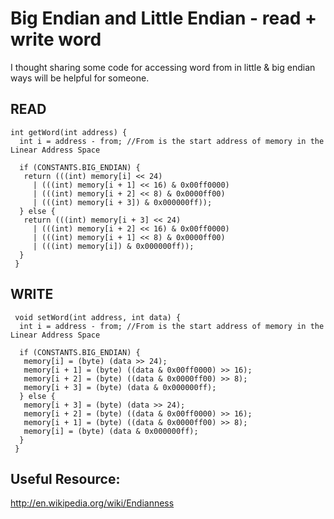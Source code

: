 Big Endian and Little Endian - read + write word
================================================
I thought sharing some code for accessing word from in little & big endian ways will be helpful for someone.


## READ

    int getWord(int address) {
      int i = address - from; //From is the start address of memory in the Linear Address Space

      if (CONSTANTS.BIG_ENDIAN) {
       return (((int) memory[i] << 24)
         | (((int) memory[i + 1] << 16) & 0x00ff0000)
         | (((int) memory[i + 2] << 8) & 0x0000ff00)
         | (((int) memory[i + 3]) & 0x000000ff));
      } else {
       return (((int) memory[i + 3] << 24)
         | (((int) memory[i + 2] << 16) & 0x00ff0000)
         | (((int) memory[i + 1] << 8) & 0x0000ff00)
         | (((int) memory[i]) & 0x000000ff));
      }
     }

## WRITE

     void setWord(int address, int data) {
      int i = address - from; //From is the start address of memory in the Linear Address Space

      if (CONSTANTS.BIG_ENDIAN) {
       memory[i] = (byte) (data >> 24);
       memory[i + 1] = (byte) ((data & 0x00ff0000) >> 16);
       memory[i + 2] = (byte) ((data & 0x0000ff00) >> 8);
       memory[i + 3] = (byte) (data & 0x000000ff);
      } else {
       memory[i + 3] = (byte) (data >> 24);
       memory[i + 2] = (byte) ((data & 0x00ff0000) >> 16);
       memory[i + 1] = (byte) ((data & 0x0000ff00) >> 8);
       memory[i] = (byte) (data & 0x000000ff);
      }
     }


## Useful Resource:
http://en.wikipedia.org/wiki/Endianness
